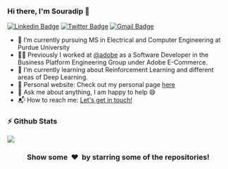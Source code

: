 ### Hi there, I'm Souradip 👋

<!--
**souradipp76/souradipp76** is a ✨ _special_ ✨ repository because its `README.md` (this file) appears on your GitHub profile.

Here are some ideas to get you started:

- 🔭 I’m currently working on ...
- 🌱 I’m currently learning ...
- 👯 I’m looking to collaborate on ...
- 🤔 I’m looking for help with ...
- 💬 Ask me about ...
- 📫 How to reach me: ...
- 😄 Pronouns: ...
- ⚡ Fun fact: ...
-->

[![Linkedin Badge](https://img.shields.io/badge/souradip--pal-blue?style=flat-square&logo=Linkedin&logoColor=white&link=https://www.linkedin.com/in/souradip-pal/)](https://www.linkedin.com/in/souradip-pal/)
[![Twitter Badge](https://img.shields.io/badge/-@souradip_pal96-1ca0f1?style=flat-square&labelColor=1ca0f1&logo=twitter&logoColor=white&link=https://twitter.com/souradip_pal96)](https://twitter.com/souradip_pal96)
[![Gmail Badge](https://img.shields.io/badge/-souradip.iitg@gmail.com-c14438?style=flat-square&logo=Gmail&logoColor=white&link=mailto:souradip.iitg@gmail.com)](mailto:souradip.iitg@gmail.com) 


- 🔭 I’m currently pursuing MS in Electrical and Computer Engineering at Purdue University
- 👨‍💻 Previously I worked at [@adobe](https://github.com/adobe) as a Software Developer in the Business Platform Engineering Group under Adobe E-Commerce.
- 🌱 I’m currently learning about Reinforcement Learning and different areas of Deep Learning.
- 🎯 Personal website: Check out my personal page [here](https://souradipp76.github.io/)
- 💬 Ask me about anything, I am happy to help :smile:
- 📬 How to reach me: [Let's get in touch!][linkedin]


### :zap: Github Stats
<p>
    <a href="https://gitstats.me/souradipp76" target="_blank"> 
        <img src="https://github-readme-stats.vercel.app/api?username=souradipp76&show_icons=true&hi&theme=dark&count_private=true&include_all_commits=true">
    </a>
</p>

<!-- [![Top Langs](https://github-readme-stats.vercel.app/api/top-langs/?username=varadbhogayata&layout=compact)](https://github.com/anuraghazra/github-readme-stats) -->
<div align="center">
<h3 align="center">Show some &nbsp;❤️&nbsp; by starring some of the repositories!</h3>

<!--[website]: -->
[linkedin]: https://www.linkedin.com/in/souradip-pal
